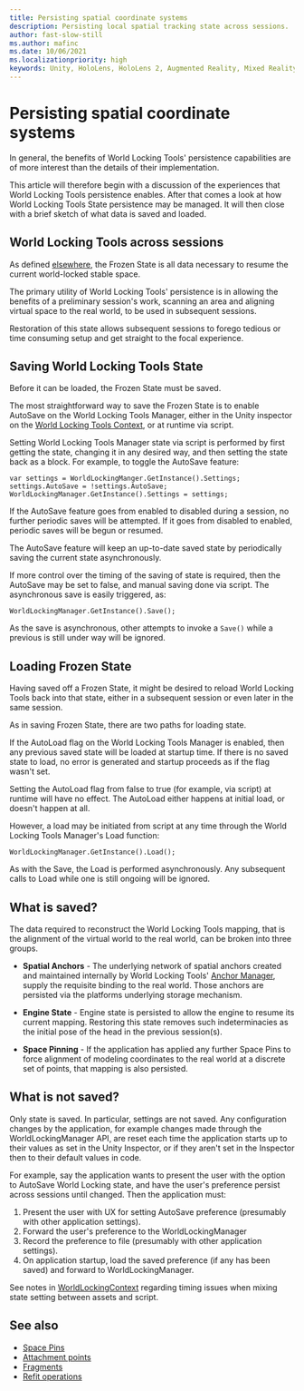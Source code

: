 ```yaml
---
title: Persisting spatial coordinate systems
description: Persisting local spatial tracking state across sessions.
author: fast-slow-still
ms.author: mafinc
ms.date: 10/06/2021
ms.localizationpriority: high
keywords: Unity, HoloLens, HoloLens 2, Augmented Reality, Mixed Reality, ARCore, ARKit, development, MRTK
---
```


# Persisting spatial coordinate systems

In general, the benefits of World Locking Tools' persistence capabilities are of more interest than the details of their implementation.

This article will therefore begin with a discussion of the experiences that World Locking Tools persistence enables. After that comes a look at how World Locking Tools State persistence may be managed. It will then close with a brief sketch of what data is saved and loaded.

## World Locking Tools across sessions

As defined [elsewhere](../BasicConcepts.md), the Frozen State is all data necessary to resume the current world-locked stable space.

The primary utility of World Locking Tools' persistence is in allowing the benefits of a preliminary session's work, scanning an area and aligning virtual space to the real world, to be used in subsequent sessions.

Restoration of this state allows subsequent sessions to forego tedious or time consuming setup and get straight to the focal experience.

## Saving World Locking Tools State

Before it can be loaded, the Frozen State must be saved. 

The most straightforward way to save the Frozen State is to enable AutoSave on the World Locking Tools Manager, either in the Unity inspector on the [World Locking Tools Context](xref:Microsoft.MixedReality.WorldLocking.Core.WorldLockingContext), or at runtime via script.

Setting World Locking Tools Manager state via script is performed by first getting the state, changing it in any desired way, and then setting the state back as a block. For example, to toggle the AutoSave feature:

```
var settings = WorldLockingManger.GetInstance().Settings;
settings.AutoSave = !settings.AutoSave;
WorldLockingManager.GetInstance().Settings = settings;
```

If the AutoSave feature goes from enabled to disabled during a session, no further periodic saves will be attempted. If it goes from disabled to enabled, periodic saves will be begun or resumed.

The AutoSave feature will keep an up-to-date saved state by periodically saving the current state asynchronously.

If more control over the timing of the saving of state is required, then the AutoSave may be set to false, and manual saving done via script. The asynchronous save is easily triggered, as:

```
WorldLockingManager.GetInstance().Save();
```

As the save is asynchronous, other attempts to invoke a `Save()` while a previous is still under way will be ignored.

## Loading Frozen State

Having saved off a Frozen State, it might be desired to reload World Locking Tools back into that state, either in a subsequent session or even later in the same session.

As in saving Frozen State, there are two paths for loading state.

If the AutoLoad flag on the World Locking Tools Manager is enabled, then any previous saved state will be loaded at startup time. If there is no saved state to load, no error is generated and startup proceeds as if the flag wasn't set.

Setting the AutoLoad flag from false to true (for example, via script) at runtime will have no effect. The AutoLoad either happens at initial load, or doesn't happen at all.

However, a load may be initiated from script at any time through the World Locking Tools Manager's Load function:

```
WorldLockingManager.GetInstance().Load();
```

As with the Save, the Load is performed asynchronously. Any subsequent calls to Load while one is still ongoing will be ignored.

## What is saved?

The data required to reconstruct the World Locking Tools mapping, that is the alignment of the virtual world to the real world, can be broken into three groups.

* **Spatial Anchors** - The underlying network of spatial anchors created and maintained internally by World Locking Tools' [Anchor Manager](xref:Microsoft.MixedReality.WorldLocking.Core.IAnchorManager), supply the requisite binding to the real world. Those anchors are persisted via the platforms underlying storage mechanism.

* **Engine State** - Engine state is persisted to allow the engine to resume its current mapping. Restoring this state removes such indeterminacies as the initial pose of the head in the previous session(s).

* **Space Pinning** - If the application has applied any further Space Pins to force alignment of modeling coordinates to the real world at a discrete set of points, that mapping is also persisted.

## What is not saved?

Only state is saved. In particular, settings are not saved. Any configuration changes by the application, for example changes made through the WorldLockingManager API, are reset each time the application starts up to their values as set in the Unity Inspector, or if they aren't set in the Inspector then to their default values in code.

For example, say the application wants to present the user with the option to AutoSave World Locking state, and have the user's preference persist across sessions until changed. Then the application must:

1) Present the user with UX for setting AutoSave preference (presumably with other application settings).
2) Forward the user's preference to the WorldLockingManager
3) Record the preference to file (presumably with other application settings).
4) On application startup, load the saved preference (if any has been saved) and forward to WorldLockingManager.

See notes in [WorldLockingContext](../../HowTos/WorldLockingContext.md#all-settings-may-be-applied-from-script) regarding timing issues when mixing state setting between assets and script.

## See also

* [Space Pins](SpacePins.md)
* [Attachment points](AttachmentPoints.md)
* [Fragments](Fragments.md)
* [Refit operations](RefitOperations.md)
